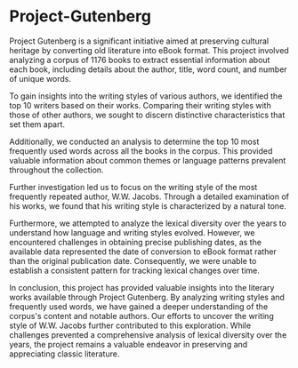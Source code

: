 # Project-Gutenberg
Project Gutenberg is a significant initiative aimed at preserving cultural heritage by converting old literature into eBook format. This project involved analyzing a corpus of 1176 books to extract essential information about each book, including details about the author, title, word count, and number of unique words.

To gain insights into the writing styles of various authors, we identified the top 10 writers based on their works. Comparing their writing styles with those of other authors, we sought to discern distinctive characteristics that set them apart.

Additionally, we conducted an analysis to determine the top 10 most frequently used words across all the books in the corpus. This provided valuable information about common themes or language patterns prevalent throughout the collection.

Further investigation led us to focus on the writing style of the most frequently repeated author, W.W. Jacobs. Through a detailed examination of his works, we found that his writing style is characterized by a natural tone.

Furthermore, we attempted to analyze the lexical diversity over the years to understand how language and writing styles evolved. However, we encountered challenges in obtaining precise publishing dates, as the available data represented the date of conversion to eBook format rather than the original publication date. Consequently, we were unable to establish a consistent pattern for tracking lexical changes over time.

In conclusion, this project has provided valuable insights into the literary works available through Project Gutenberg. By analyzing writing styles and frequently used words, we have gained a deeper understanding of the corpus's content and notable authors. Our efforts to uncover the writing style of W.W. Jacobs further contributed to this exploration. While challenges prevented a comprehensive analysis of lexical diversity over the years, the project remains a valuable endeavor in preserving and appreciating classic literature.
